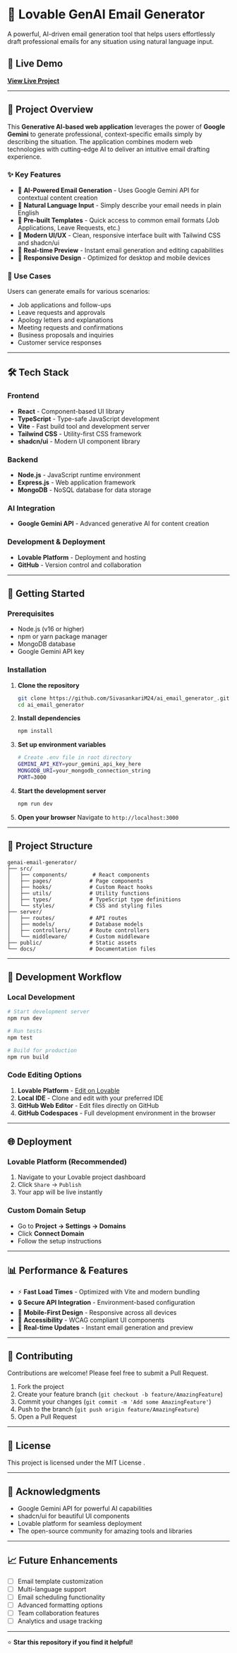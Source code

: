 # 💌 Lovable GenAI Email Generator

A powerful, AI-driven email generation tool that helps users effortlessly draft professional emails for any situation using natural language input.

## 🔗 Live Demo
[**View Live Project**](https://lovable.dev/projects/c66adf20-04fd-4791-8059-901c4b9ccb52)

---

## 🚀 Project Overview

This **Generative AI-based web application** leverages the power of **Google Gemini** to generate professional, context-specific emails simply by describing the situation. The application combines modern web technologies with cutting-edge AI to deliver an intuitive email drafting experience.

### ✨ Key Features

- 🧠 **AI-Powered Email Generation** - Uses Google Gemini API for contextual content creation
- 📝 **Natural Language Input** - Simply describe your email needs in plain English
- 📄 **Pre-built Templates** - Quick access to common email formats (Job Applications, Leave Requests, etc.)
- 🎨 **Modern UI/UX** - Clean, responsive interface built with Tailwind CSS and shadcn/ui
- 🔄 **Real-time Preview** - Instant email generation and editing capabilities
- 📱 **Responsive Design** - Optimized for desktop and mobile devices

### 🎯 Use Cases

Users can generate emails for various scenarios:
- Job applications and follow-ups
- Leave requests and approvals
- Apology letters and explanations
- Meeting requests and confirmations
- Business proposals and inquiries
- Customer service responses

---

## 🛠️ Tech Stack

### Frontend
- **React** - Component-based UI library
- **TypeScript** - Type-safe JavaScript development
- **Vite** - Fast build tool and development server
- **Tailwind CSS** - Utility-first CSS framework
- **shadcn/ui** - Modern UI component library

### Backend
- **Node.js** - JavaScript runtime environment
- **Express.js** - Web application framework
- **MongoDB** - NoSQL database for data storage

### AI Integration
- **Google Gemini API** - Advanced generative AI for content creation

### Development & Deployment
- **Lovable Platform** - Deployment and hosting
- **GitHub** - Version control and collaboration

---

## 🚀 Getting Started

### Prerequisites
- Node.js (v16 or higher)
- npm or yarn package manager
- MongoDB database
- Google Gemini API key

### Installation

1. **Clone the repository**
   ```bash
   git clone https://github.com/SivasankariM24/ai_email_generator_.git
   cd ai_email_generator
   ```

2. **Install dependencies**
   ```bash
   npm install
   ```

3. **Set up environment variables**
   ```bash
   # Create .env file in root directory
   GEMINI_API_KEY=your_gemini_api_key_here
   MONGODB_URI=your_mongodb_connection_string
   PORT=3000
   ```

4. **Start the development server**
   ```bash
   npm run dev
   ```

5. **Open your browser**
   Navigate to `http://localhost:3000`

---

## 📁 Project Structure

```
genai-email-generator/
├── src/
│   ├── components/        # React components
│   ├── pages/            # Page components
│   ├── hooks/            # Custom React hooks
│   ├── utils/            # Utility functions
│   ├── types/            # TypeScript type definitions
│   └── styles/           # CSS and styling files
├── server/
│   ├── routes/           # API routes
│   ├── models/           # Database models
│   ├── controllers/      # Route controllers
│   └── middleware/       # Custom middleware
├── public/               # Static assets
└── docs/                 # Documentation files
```

---

## 🔧 Development Workflow

### Local Development
```bash
# Start development server
npm run dev

# Run tests
npm test

# Build for production
npm run build
```

### Code Editing Options

1. **Lovable Platform** - [Edit on Lovable](https://lovable.dev/)
2. **Local IDE** - Clone and edit with your preferred IDE
3. **GitHub Web Editor** - Edit files directly on GitHub
4. **GitHub Codespaces** - Full development environment in the browser

---

## 🌐 Deployment

### Lovable Platform (Recommended)
1. Navigate to your Lovable project dashboard
2. Click `Share` → `Publish`
3. Your app will be live instantly

### Custom Domain Setup
- Go to **Project → Settings → Domains**
- Click **Connect Domain**
- Follow the setup instructions

---

## 📊 Performance & Features

- ⚡ **Fast Load Times** - Optimized with Vite and modern bundling
- 🔒 **Secure API Integration** - Environment-based configuration
- 📱 **Mobile-First Design** - Responsive across all devices
- 🎨 **Accessibility** - WCAG compliant UI components
- 🔄 **Real-time Updates** - Instant email generation and preview

---

## 🤝 Contributing

Contributions are welcome! Please feel free to submit a Pull Request.

1. Fork the project
2. Create your feature branch (`git checkout -b feature/AmazingFeature`)
3. Commit your changes (`git commit -m 'Add some AmazingFeature'`)
4. Push to the branch (`git push origin feature/AmazingFeature`)
5. Open a Pull Request

---

## 📄 License

This project is licensed under the MIT License .

---


## 🙏 Acknowledgments

- Google Gemini API for powerful AI capabilities
- shadcn/ui for beautiful UI components
- Lovable platform for seamless deployment
- The open-source community for amazing tools and libraries

---

## 📈 Future Enhancements

- [ ] Email template customization
- [ ] Multi-language support
- [ ] Email scheduling functionality
- [ ] Advanced formatting options
- [ ] Team collaboration features
- [ ] Analytics and usage tracking

---

⭐ **Star this repository if you find it helpful!**

